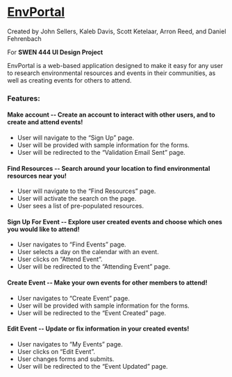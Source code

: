 # [EnvPortal](https://safe-cliffs-39205.herokuapp.com/)

Created by John Sellers, Kaleb Davis, Scott Ketelaar, Arron Reed, and Daniel Fehrenbach

For __SWEN 444 UI Design Project__

EnvPortal is a web-based application designed to make it easy for any user to research environmental resources and events in their communities, as well as creating events for others to attend.

### Features:
	
#### Make account -- Create an account to interact with other users, and to create and attend events!
- User will navigate to the “Sign Up” page.
- User will be provided with sample information for the forms.
- User will be redirected to the “Validation Email Sent” page.

#### Find Resources -- Search around your location to find environmental resources near you!
- User will navigate to the “Find Resources” page.
- User will activate the search on the page.
- User sees a list of pre-populated resources.

#### Sign Up For Event -- Explore user created events and choose which ones you would like to attend!
- User navigates to “Find Events” page.
- User selects a day on the calendar with an event.
- User clicks on “Attend Event”.
- User will be redirected to the “Attending Event” page.

#### Create Event -- Make your own events for other members to attend!
- User navigates to “Create Event” page.
- User will be provided with sample information for the forms.
- User will be redirected to the “Event Created” page.

#### Edit Event -- Update or fix information in your created events!
- User navigates to “My Events” page.
- User clicks on “Edit Event”.
- User changes forms and submits.
- User will be redirected to the “Event Updated” page.
	

